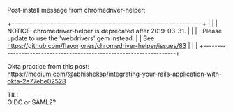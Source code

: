 Post-install message from chromedriver-helper:  

  +--------------------------------------------------------------------+
  |                                                                    |
  |  NOTICE: chromedriver-helper is deprecated after 2019-03-31.       |
  |                                                                    |
  |  Please update to use the 'webdrivers' gem instead.                |
  |  See https://github.com/flavorjones/chromedriver-helper/issues/83  |
  |                                                                    |
  +--------------------------------------------------------------------+
  
Okta practice from this post:  
https://medium.com/@abhisheksp/integrating-your-rails-application-with-okta-2e77ebe02528

TIL:  
OIDC or SAML2?